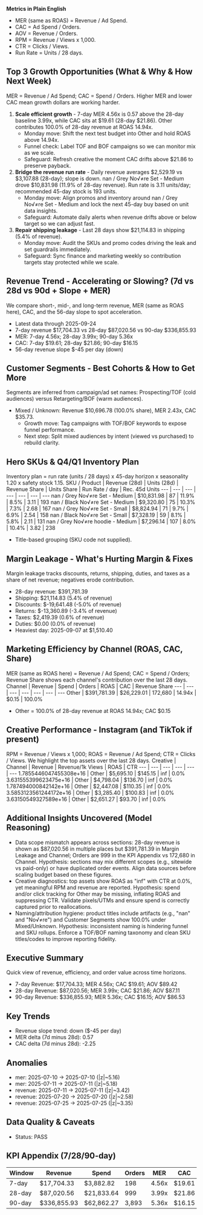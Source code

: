 **Metrics in Plain English**
- MER (same as ROAS) = Revenue / Ad Spend.
- CAC = Ad Spend / Orders.
- AOV = Revenue / Orders.
- RPM = Revenue / Views x 1,000.
- CTR = Clicks / Views.
- Run Rate = Units / 28 days.

## Top 3 Growth Opportunities (What & Why & How Next Week)
MER = Revenue / Ad Spend; CAC = Spend / Orders. Higher MER and lower CAC mean growth dollars are working harder.
1. **Scale efficient growth** - 7-day MER 4.56x is 0.57 above the 28-day baseline 3.99x, while CAC sits at $19.61 (28-day $21.86). Other contributes 100.0% of 28-day revenue at ROAS 14.94x.
   - Monday move: Shift the next test budget into Other and hold ROAS above 14.94x.
   - Funnel check: Label TOF and BOF campaigns so we can monitor mix as we scale.
   - Safeguard: Refresh creative the moment CAC drifts above $21.86 to preserve payback.
2. **Bridge the revenue run rate** - Daily revenue averages $2,529.19 vs $3,107.88 (28-day); slope is down. nan / Grey No√≠re Set - Medium drove $10,831.98 (11.9% of 28-day revenue). Run rate is 3.11 units/day; recommended 45-day stock is 193 units.
   - Monday move: Align promos and inventory around nan / Grey No√≠re Set - Medium and lock the next 45-day buy based on unit data insights.
   - Safeguard: Automate daily alerts when revenue drifts above or below target so we can adjust fast.
3. **Repair shipping leakage** - Last 28 days show $21,114.83 in shipping (5.4% of revenue).
   - Monday move: Audit the SKUs and promo codes driving the leak and set guardrails immediately.
   - Safeguard: Sync finance and marketing weekly so contribution targets stay protected while we scale.

## Revenue Trend - Accelerating or Slowing? (7d vs 28d vs 90d + Slope + MER)
We compare short-, mid-, and long-term revenue, MER (same as ROAS here), CAC, and the 56-day slope to spot acceleration.
- Latest data through 2025-09-24
- 7-day revenue $17,704.33 vs 28-day $87,020.56 vs 90-day $336,855.93
- MER: 7-day 4.56x; 28-day 3.99x; 90-day 5.36x
- CAC: 7-day $19.61; 28-day $21.86; 90-day $16.15
- 56-day revenue slope $-45 per day (down)

## Customer Segments - Best Cohorts & How to Get More
Segments are inferred from campaign/ad set names: Prospecting/TOF (cold audiences) versus Retargeting/BOF (warm audiences).
- Mixed / Unknown: Revenue $10,696.78 (100.0% share), MER 2.43x, CAC $35.73.
   - Growth move: Tag campaigns with TOF/BOF keywords to expose funnel performance.
   - Next step: Split mixed audiences by intent (viewed vs purchased) to rebuild clarity.

## Hero SKUs & Q4/Q1 Inventory Plan
Inventory plan = run rate (units / 28 days) x 45-day horizon x seasonality 1.20 x safety stock 1.15.
SKU / Product | Revenue (28d) | Units (28d) | Revenue Share | Units Share | Run Rate / day | Rec. 45d Units
--- | --- | --- | --- | --- | --- | ---
nan / Grey No√≠re Set - Medium | $10,831.98 | 87 | 11.9% | 8.5% | 3.11 | 193
nan / Black No√≠re Set - Medium | $9,320.80 | 75 | 10.3% | 7.3% | 2.68 | 167
nan / Grey No√≠re Set - Small | $8,824.94 | 71 | 9.7% | 6.9% | 2.54 | 158
nan / Black No√≠re Set - Small | $7,328.19 | 59 | 8.1% | 5.8% | 2.11 | 131
nan / Grey No√≠re hoodie - Medium | $7,296.14 | 107 | 8.0% | 10.4% | 3.82 | 238
- Title-based grouping (SKU code not supplied).

## Margin Leakage - What's Hurting Margin & Fixes
Margin leakage tracks discounts, returns, shipping, duties, and taxes as a share of net revenue; negatives erode contribution.
- 28-day revenue: $391,781.39
- Shipping: $21,114.83 (5.4% of revenue)
- Discounts: $-19,641.48 (-5.0% of revenue)
- Returns: $-13,360.89 (-3.4% of revenue)
- Taxes: $2,419.39 (0.6% of revenue)
- Duties: $0.00 (0.0% of revenue)
- Heaviest day: 2025-09-07 at $1,510.40

## Marketing Efficiency by Channel (ROAS, CAC, Share)
MER (same as ROAS here) = Revenue / Ad Spend; CAC = Spend / Orders; Revenue Share shows each channel's contribution over the last 28 days.
Channel | Revenue | Spend | Orders | ROAS | CAC | Revenue Share
--- | --- | --- | --- | --- | --- | ---
Other | $391,781.39 | $26,229.01 | 172,680 | 14.94x | $0.15 | 100.0%
- Other = 100.0% of 28-day revenue at ROAS 14.94x; CAC $0.15

## Creative Performance - Instagram (and TikTok if present)
RPM = Revenue / Views x 1,000; ROAS = Revenue / Ad Spend; CTR = Clicks / Views. We highlight the top assets over the last 28 days.
Creative | Channel | Revenue | Revenue/1k Views | ROAS | CTR
--- | --- | --- | --- | --- | ---
1.7855446047455308e+16 | Other | $5,695.10 | $145.15 | inf | 0.0%
3.631555399623475e+16 | Other | $4,798.04 | $136.70 | inf | 0.0%
1.787494000842142e+16 | Other | $2,447.08 | $110.35 | inf | 0.0%
3.5853123561244172e+16 | Other | $3,285.40 | $100.83 | inf | 0.0%
3.63150549327589e+16 | Other | $2,651.27 | $93.70 | inf | 0.0%

## Additional Insights Uncovered (Model Reasoning)
- Data scope mismatch appears across sections: 28-day revenue is shown as $87,020.56 in multiple places but $391,781.39 in Margin Leakage and Channel; Orders are 999 in the KPI Appendix vs 172,680 in Channel. Hypothesis: sections may mix different scopes (e.g., sitewide vs paid-only) or have duplicated order events. Align data sources before scaling budget based on these figures.
- Creative diagnostics: top assets show ROAS as "inf" with CTR at 0.0%, yet meaningful RPM and revenue are reported. Hypothesis: spend and/or click tracking for Other may be missing, inflating ROAS and suppressing CTR. Validate pixels/UTMs and ensure spend is correctly captured prior to reallocations.
- Naming/attribution hygiene: product titles include artifacts (e.g., "nan" and "No√≠re") and Customer Segments show 100.0% under Mixed/Unknown. Hypothesis: inconsistent naming is hindering funnel and SKU rollups. Enforce a TOF/BOF naming taxonomy and clean SKU titles/codes to improve reporting fidelity.

## Executive Summary
Quick view of revenue, efficiency, and order value across time horizons.
- 7-day Revenue: $17,704.33; MER 4.56x; CAC $19.61; AOV $89.42
- 28-day Revenue: $87,020.56; MER 3.99x; CAC $21.86; AOV $87.11
- 90-day Revenue: $336,855.93; MER 5.36x; CAC $16.15; AOV $86.53

## Key Trends
- Revenue slope trend: down ($-45 per day)
- MER delta (7d minus 28d): 0.57
- CAC delta (7d minus 28d): -2.25

## Anomalies
- mer: 2025-07-10 -> 2025-07-10 (|z|~5.16)
- mer: 2025-07-11 -> 2025-07-11 (|z|~5.18)
- revenue: 2025-07-11 -> 2025-07-11 (|z|~3.42)
- revenue: 2025-07-20 -> 2025-07-20 (|z|~2.58)
- revenue: 2025-07-25 -> 2025-07-25 (|z|~3.35)

## Data Quality & Caveats
- Status: PASS

## KPI Appendix (7/28/90-day)
Window | Revenue | Spend | Orders | MER | CAC | AOV
--- | --- | --- | --- | --- | --- | ---
7-day | $17,704.33 | $3,882.82 | 198 | 4.56x | $19.61 | $89.42
28-day | $87,020.56 | $21,833.64 | 999 | 3.99x | $21.86 | $87.11
90-day | $336,855.93 | $62,862.27 | 3,893 | 5.36x | $16.15 | $86.53